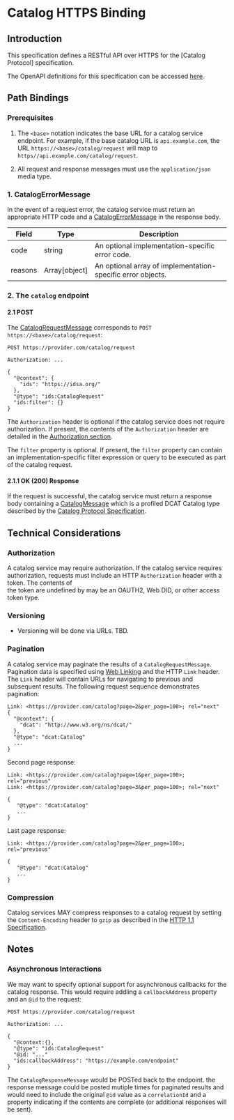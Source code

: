 # Catalog HTTPS Binding

## Introduction

This specification defines a RESTful API over HTTPS for the [Catalog Protocol] specification.

The OpenAPI definitions for this specification can be accessed [here](TBD).

## Path Bindings

### Prerequisites

1. The `<base>` notation indicates the base URL for a catalog service endpoint. For example, if the base catalog URL is `api.example.com`, the URL `https://<base>/catalog/request`
   will map to `https//api.example.com/catalog/request`.

2. All request and response messages must use the `application/json` media type.

### 1. CatalogErrorMessage

In the event of a request error, the catalog service must return an appropriate HTTP code and a [CatalogErrorMessage](./catalog.protocol.md#) in the response body.

| Field   | Type          | Description                                                 |
|---------|---------------|-------------------------------------------------------------|
| code    | string        | An optional implementation-specific error code.             |
| reasons | Array[object] | An optional array of implementation-specific error objects. |

### 2. The `catalog` endpoint

#### 2.1 POST

The [CatalogRequestMessage](catalog.protocol.md#1-catalogrequestmessage) corresponds to `POST https://<base>/catalog/request`:

```
POST https://provider.com/catalog/request

Authorization: ...

{
  "@context": {
    "ids": "https://idsa.org/"
  },
  "@type": "ids:CatalogRequest"
  "ids:filter": {}
}
```

The `Authorization` header is optional if the catalog service does not require authorization. If present, the contents of the `Authorization` header are detailed in the
[Authorization section](#authorization).

The `filter` property is optional. If present, the `filter` property can contain an implementation-specific filter expression or query to be executed as part of the catalog
request.

#### 2.1.1 OK (200) Response

If the request is successful, the catalog service must return a response body containing a [CatalogMessage](./message/catalog.message.json) which is a profiled DCAT Catalog type
described by the [Catalog Protocol Specification](catalog.protocol.md).

## Technical Considerations

### Authorization

A catalog service may require authorization. If the catalog service requires authorization, requests must include an HTTP `Authorization` header with a token. The contents of  
the token are undefined by may be an OAUTH2, Web DID, or other access token type.

### Versioning

- Versioning will be done via URLs. TBD.

### Pagination

A catalog service may paginate the results of a `CatalogRequestMessage`. Pagination data is specified using [Web Linking](https://datatracker.ietf.org/doc/html/rfc5988)
and the HTTP `Link` header. The `Link` header will contain URLs for navigating to previous and subsequent results. The following request sequence demonstrates pagination:

```
Link: <https://provider.com/catalog?page=2&per_page=100>; rel="next"
{
  "@context": {
    "dcat": "http://www.w3.org/ns/dcat/"
  },
  "@type": "dcat:Catalog"
  ...
}

```

Second page response:

```
Link: <https://provider.com/catalog?page=1&per_page=100>; rel="previous"
Link: <https://provider.com/catalog?page=3&per_page=100>; rel="next"

{
   "@type": "dcat:Catalog"
   ...
}
```

Last page response:

```
Link: <https://provider.com/catalog?page=2&per_page=100>; rel="previous"

{
   "@type": "dcat:Catalog"
   ...
}
```

### Compression

Catalog services MAY compress responses to a catalog request by setting the `Content-Encoding` header to `gzip` as described in
the [HTTP 1.1 Specification](https://www.rfc-editor.org/rfc/rfc9110.html#name-gzip-coding).

## Notes

### Asynchronous Interactions

We may want to specify optional support for asynchronous callbacks for the catalog response. This would require addling a `callbackAddress` property and an `@id` to the request:

```
POST https://provider.com/catalog/request

Authorization: ...

{
  "@context:{},
  "@type": "ids:CatalogRequest"
  "@id: "..."
  "ids:callbackAddress": "https://example.com/endpoint"
}
```

The `CatalogResponseMessage` would be POSTed back to the endpoint. the response message could be posted mutiple times for paginated results and would need to include the
original `@id` value as a `correlationId` and a property indicating if the contents are complete (or additional responses will be sent).
